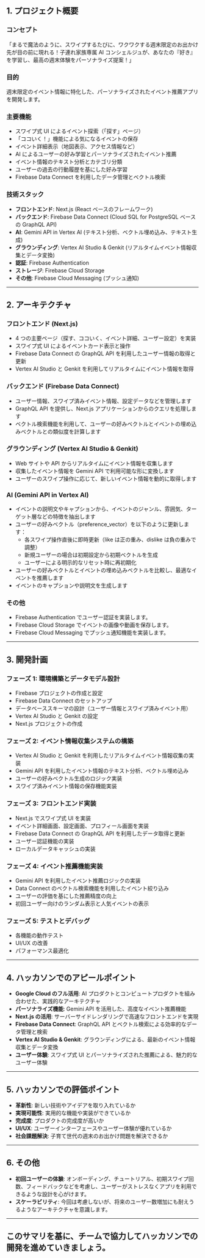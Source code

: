 ## 1. プロジェクト概要

### コンセプト

「まるで魔法のように、スワイプするたびに、ワクワクする週末限定のお出かけ先が目の前に現れる！子連れ家族専属 AI コンシェルジュが、あなたの『好き』を学習し、最高の週末体験をパーソナライズ提案！」

### 目的

週末限定のイベント情報に特化した、パーソナライズされたイベント推薦アプリを開発します。

### 主要機能

- スワイプ式 UI によるイベント探索（「探す」ページ）
- 「ココいく！」機能による気になるイベントの保存
- イベント詳細表示（地図表示、アクセス情報など）
- AI によるユーザーの好み学習とパーソナライズされたイベント推薦
- イベント情報のテキスト分析とカテゴリ分類
- ユーザーの過去の行動履歴を基にした好み学習
- Firebase Data Connect を利用したデータ管理とベクトル検索

### 技術スタック

- **フロントエンド**: Next.js (React ベースのフレームワーク)
- **バックエンド**: Firebase Data Connect (Cloud SQL for PostgreSQL ベースの GraphQL API)
- **AI**: Gemini API in Vertex AI (テキスト分析、ベクトル埋め込み、テキスト生成)
- **グラウンディング**: Vertex AI Studio & Genkit (リアルタイムイベント情報収集とデータ変換)
- **認証**: Firebase Authentication
- **ストレージ**: Firebase Cloud Storage
- **その他**: Firebase Cloud Messaging (プッシュ通知)

---

## 2. アーキテクチャ

### フロントエンド (Next.js)

- 4 つの主要ページ（探す、ココいく、イベント詳細、ユーザー設定）を実装
- スワイプ式 UI によるイベントカード表示と操作
- Firebase Data Connect の GraphQL API を利用したユーザー情報の取得と更新
- Vertex AI Studio と Genkit を利用してリアルタイムにイベント情報を取得

### バックエンド (Firebase Data Connect)

- ユーザー情報、スワイプ済みイベント情報、設定データなどを管理します
- GraphQL API を提供し、Next.js アプリケーションからのクエリを処理します
- ベクトル検索機能を利用して、ユーザーの好みベクトルとイベントの埋め込みベクトルとの類似度を計算します

### グラウンディング (Vertex AI Studio & Genkit)

- Web サイトや API からリアルタイムにイベント情報を収集します
- 収集したイベント情報を Gemini API で利用可能な形に変換します
- ユーザーのスワイプ操作に応じて、新しいイベント情報を動的に取得します

### AI (Gemini API in Vertex AI)

- イベントの説明文やキャプションから、イベントのジャンル、雰囲気、ターゲット層などの特徴を抽出します
- ユーザーの好みベクトル（preference_vector）を以下のように更新します：
  - 各スワイプ操作直後に即時更新（like は正の重み、dislike は負の重みで調整）
  - 新規ユーザーの場合は初期設定から初期ベクトルを生成
  - ユーザーによる明示的なリセット時に再初期化
- ユーザーの好みベクトルとイベントの埋め込みベクトルを比較し、最適なイベントを推薦します
- イベントのキャプションや説明文を生成します

### その他

- Firebase Authentication でユーザー認証を実装します。
- Firebase Cloud Storage でイベントの画像や動画を保存します。
- Firebase Cloud Messaging でプッシュ通知機能を実装します。

---

## 3. 開発計画

### フェーズ 1: 環境構築とデータモデル設計

- Firebase プロジェクトの作成と設定
- Firebase Data Connect のセットアップ
- データベーススキーマの設計（ユーザー情報とスワイプ済みイベント用）
- Vertex AI Studio と Genkit の設定
- Next.js プロジェクトの作成

### フェーズ 2: イベント情報収集システムの構築

- Vertex AI Studio と Genkit を利用したリアルタイムイベント情報収集の実装
- Gemini API を利用したイベント情報のテキスト分析、ベクトル埋め込み
- ユーザーの好みベクトル生成のロジック実装
- スワイプ済みイベント情報の保存機能実装

### フェーズ 3: フロントエンド実装

- Next.js でスワイプ式 UI を実装
- イベント詳細画面、設定画面、プロフィール画面を実装
- Firebase Data Connect の GraphQL API を利用したデータ取得と更新
- ユーザー認証機能の実装
- ローカルデータキャッシュの実装

### フェーズ 4: イベント推薦機能実装

- Gemini API を利用したイベント推薦ロジックの実装
- Data Connect のベクトル検索機能を利用したイベント絞り込み
- ユーザーの評価を基にした推薦精度の向上
- 初回ユーザー向けのランダム表示と人気イベントの表示

### フェーズ 5: テストとデバッグ

- 各機能の動作テスト
- UI/UX の改善
- パフォーマンス最適化

---

## 4. ハッカソンでのアピールポイント

- **Google Cloud のフル活用**: AI プロダクトとコンピュートプロダクトを組み合わせた、実践的なアーキテクチャ
- **パーソナライズ機能**: Gemini API を活用した、高度なイベント推薦機能
- **Next.js の活用**: サーバーサイドレンダリングで高速なフロントエンドを実現
- **Firebase Data Connect**: GraphQL API とベクトル検索による効率的なデータ管理と検索
- **Vertex AI Studio & Genkit**: グラウンディングによる、最新のイベント情報収集とデータ変換
- **ユーザー体験**: スワイプ式 UI とパーソナライズされた推薦による、魅力的なユーザー体験

---

## 5. ハッカソンでの評価ポイント

- **革新性**: 新しい技術やアイデアを取り入れているか
- **実現可能性**: 実用的な機能や実装ができているか
- **完成度**: プロダクトの完成度が高いか
- **UI/UX**: ユーザーインターフェースやユーザー体験が優れているか
- **社会課題解決**: 子育て世代の週末のお出かけ問題を解決できるか

---

## 6. その他

- **初回ユーザーの体験**: オンボーディング、チュートリアル、初期スワイプ回数、フィードバックなどを考慮し、ユーザーがストレスなくアプリを利用できるような設計を心がけます。
- **スケーラビリティ**: 今回は考慮しないが、将来のユーザー数増加にも耐えうるようなアーキテクチャを意識します。

---

## このサマリを基に、チームで協力してハッカソンでの開発を進めていきましょう。
